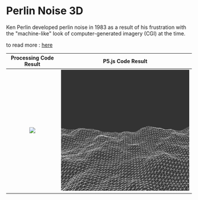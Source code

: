 # Perlin Noise 3D

Ken Perlin developed perlin noise in 1983 as a result of his frustration with the "machine-like" look of computer-generated imagery (CGI) at the time.

to read more : [here](https://en.wikipedia.org/wiki/Perlin_noise)

   Processing Code Result       |        P5.js Code Result 
:------------------------------:|:-------------------------:
  <img src="docs/src.gif">      |      <img src="docs/src.png">
